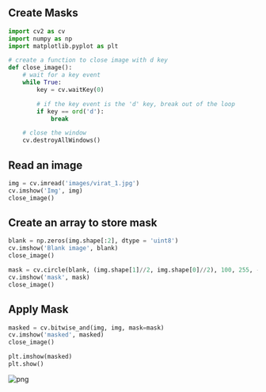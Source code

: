 ## Create Masks


```python
import cv2 as cv
import numpy as np
import matplotlib.pyplot as plt
```


```python
# create a function to close image with d key
def close_image():
    # wait for a key event
    while True:
        key = cv.waitKey(0)

        # if the key event is the 'd' key, break out of the loop
        if key == ord('d'):
            break

    # close the window
    cv.destroyAllWindows()
```

## Read an image


```python
img = cv.imread('images/virat_1.jpg')
cv.imshow('Img', img)
close_image()
```

## Create an array to store mask


```python
blank = np.zeros(img.shape[:2], dtype = 'uint8')
cv.imshow('Blank image', blank)
close_image()

mask = cv.circle(blank, (img.shape[1]//2, img.shape[0]//2), 100, 255, -1)
cv.imshow('mask', mask)
close_image()
```

## Apply Mask


```python
masked = cv.bitwise_and(img, img, mask=mask)
cv.imshow('masked', masked)
close_image()
```


```python
plt.imshow(masked)
plt.show()
```


    
![png](output_9_0.png)
    



```python

```
